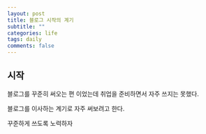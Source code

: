 ```yaml
---
layout: post
title: 블로그 시작의 계기
subtitle: ""
categories: life
tags: daily
comments: false
---
```


## 시작

블로그를 꾸준히 써오는 편 이었는데 취업을 준비하면서 자주 쓰지는 못했다.

블로그를 이사하는 계기로 자주 써보려고 한다.

꾸준하게 쓰도록 노력하자   

